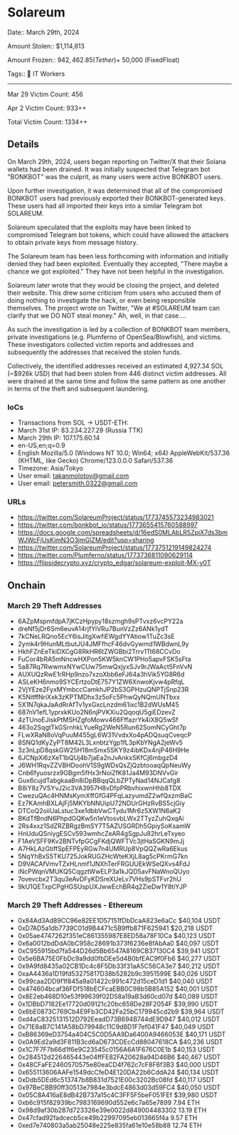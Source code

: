 # Solareum

Date:: March 29th, 2024

Amount Stolen:: $1,114,813

Amount Frozen::  $942,462.85 (Tether) + ~$50,000 (FixedFloat)

Tags:: 💼 IT Workers

---

Mar 29 Victim Count: 456

Apr 2 Victim Count: 933++

Total Victim Count: 1334++

## Details

On March 29th, 2024, users began reporting on Twitter/X that their Solana wallets had been drained. It was initially suspected that Telegram bot "BONKBOT" was the culprit, as many users were active BONKBOT users.

Upon further investigation, it was determined that all of the compromised BONKBOT users had previously exported their BONKBOT-generated keys. These users had all imported their keys into a similar Telegram bot SOLAREUM.

Solareum speculated that the exploits may have been linked to compromised Telegram bot tokens, which could have allowed the attackers to obtain private keys from message history.

The Solareum team has been less forthcoming with information and initially denied they had been exploited. Eventually they accepted, "There maybe a chance we got exploited." They have not been helpful in the investigation. 

Solareum later wrote that they would be closing the project, and deleted their website. This drew some criticism from users who accused them of doing nothing to investigate the hack, or even being responsible themselves. The project wrote on Twitter, "We at #SOLAREUM team can clarify that we DO NOT steal money." Ah, well, in that case....

As such the investigation is led by a collection of BONKBOT team members, private investigations (e.g. Plumferno of OpenSea/Blowfish), and victims. These investigators collected victim reports and addresses and subsequently the addresses that received the stolen funds.

Collectively, the identified addresses received an estimated 4,927.34 SOL (~$926k USD) that had been stolen from 446 distinct victim addresses. All were drained at the same time and follow the same pattern as one another in terms of the theft and subsequent laundering.

### IoCs

- Transactions from SOL -> USDT-ETH:
- March 31st IP: 83.234.227.29  (Russia TTK)
- March 29th IP: 107.175.60.14
- en-US,en;q=0.9
- English Mozilla/5.0 (Windows NT 10.0; Win64; x64) AppleWebKit/537.36 (KHTML, like Gecko) Chrome/123.0.0.0 Safari/537.36
- Timezone: Asia/Tokyo
- User email: takanmolotov@gmail.com
- User email: petersmith.0322@gmail.com


### URLs

- https://twitter.com/SolareumProject/status/1773745573234983021
- https://twitter.com/bonkbot_io/status/1773655415760588997
- https://docs.google.com/spreadsheets/d/16edS0MLAbLR5ZpiX7ds3bmWJWcFjUsKimN3O3jmGlZM/edit?usp=sharing
- https://twitter.com/SolareumProject/status/1773751219149824274
- https://twitter.com/Plumferno/status/1773736811090629114
- https://flipsidecrypto.xyz/crypto_edgar/solareum-exploit-MX-y0T


## Onchain

### March 29 Theft Addresses

- 6AZpMspmfdpA7jKCzHpypy18szmgh9sPTvxz6vcPY22a
- dreNf5jDr6Sm6euvA14rjfYiVRu7BunVzZz6ANk1ydT
- 7kCNeLRQno5EcY6isJitgXwfiEWgdYYAtiow1TuZc3sE
- 2ymk4r9HunMLtbutJU4JMFfhcF46dvGywmd1WBdwnL9y
- HkhFZnEeTkiDXCgG8RkHR6tZWGBbi2Trrv1Tt68CCvDo
- FuCor4bRA5mNncwHXPon5KW5knCW1PHo5apvFSK5sFta
- 5a87Rq7RwwmxNYwCUw75mwQxjyxSJv9rJWaAct5FnVvN
- AUXUQzRwE1rRHp9nzo7xzoXbb6eFJ64a3hVik5YG8R6d
- ASLeKH6nmo9SYCErtzoDtE757Y1ZW6XnwoKjvw4pRfqL
- 2VjYEze2FyxMYmbccCamkhJP2bS3GPHzuQNPTjSnp23R
- K5NitffNriXxk3zKPTMDhx3z5oFc5PhwQyNQmUNTbxx
- 5X1N7qkaJaAdRrAfTv1yxGxcLnzdm61ixc1B2dWUsM45
- 687nV1efL1yprxkKUo2N6njPVKXiu2QqoqU5giEDzevZ
- 4zTUnoEJiskPtMSHZgfoMowv466FffazrYk4iX8Q5wSf
- 463o2SqgtTkGSrnhkLYueRg2WeN5Run62SomNCyGht7p
- FLwXRaN8oVqPuuM455gL6W31VvdxXo4pADQsuqCveqcP
- 8SNQ1dKyZyPT8M42L3LxnbtzYgp1fL3pKbYNgA2jeWv5
- 3z3nLpD8qskGW25H18mSmx5SKY9z4ibKDx4njP46H9He
- 6JCNpXi6zXeT1bQUj4b7jaEa2nJvAnkxSKfCj6mbgzD4
- J6WH1RqvZZVBHDoohV1S9gWDsQsZjQzbtooaqQpNeuWy
- Cnb6fyuosrzx9GBgm5fHx3rNoiZfK81Ja4M93DNVvGir
- Gux6cujdTabgkaaBn8iDpBBqqQLbZPTyNad14NJCafg8
- B8iY8z7VSYvJ2ic3VA3957H8vDfpPRbvhixwnHhb8TDX
- CwezuQAc4HNMsKymXffGfG4PFqLazyumdZ2wfQxzmBaC
- Ez7KAmhBXLAjFj5MKYbNNUipU72NDUrGHzRvBS5cjGiy
- DTCoQ2oiiUaLstuc3xe1dbbVwCTydu1Mr6z5XW1N6aK2
- BKdTfBndN6PhpdGQKw5n1eVtosvbLWx2TTyzZuhQxqAi
- 2Rs4xxz1SdZRZBRgzBmSY7T5AZUSGRDh5GpiySoKsamW
- HnUduQSniygESCv593wmhcZeAR4gSgpJu82hrLeTxyeo
- F1AeVSFF9Kv2BNTvfpGCgFKdjQWFTVc3jtHaSGKN9mJj
- A7HkLAzGtiffSpEFPEyRGw7n4UMRUp8VpQQZwRa6Ekus
- 5NqYhBxS5TKU725JokRUGZHcWteKXjL8ag5cPKrmG7kn
- D9VACAfVmvTZxHLnmf1JNXhTerFRGUUEkWSeQXvs4FdJ
- iNcPWqnVMUKQ5CqgztWwELP3a1kJQD5avFNaWnoQUyo
- 7ovevcbx2T3qu3eAvDFyKDSreXUeLv7VHs9pSTFvr2hU
- 9kU1QETxpCPgHGSUspUXJwwEchBR4q2ZieDw1Y8tiYJP

### March 29 Theft Addresses - Ethereum

- 0x84Ad3Ad89CC96e82EE1D57151fDbDcaA823e6aCc  $40,104 USDT
- 0xD7AD5a1db7739C01d9B4471c5B9ffb871F625941  $20,218 USDT
- 0x05ae4747262f351eC861355987E8ED58a78F10Ca  $40,123 USDT
- 0x6a0012bdDdA0bC958c28691b373f6236e8fAbAa0  $40,097 USDT
- 0xC955915bd7fa544D26d5Bb6547A8169CB37130C4  $39,941 USDT
- 0x5e6BA75E0FbDc9a9dd0fbDEe5d4B0bfEAC9f0Fb6  $40,277 USDT
- 0x9A9fd8435a02CB1Dc4c8F5Db33f31aA5C56CA3e7  $40,212 USDT
- 0xaA4436a1D19fd53275817D38b5282b9c3951599E  $40,026 USDT
- 0x99caa2DD9f1f845a9a01422c991c472d15ceD1d1  $40,040 USDT
- 0x474604bcaf36FDf518bECFcaEBB0C98b5B85A152  $40,001 USDT
- 0x8E2eb468D10e53f99639f02D58a19aB3d60cd07d  $40,089 USDT
- 0x1DBbD7182Ee17720d09121c20bc658De28F2054F  $39,990 USDT
- 0x6bE0873C769Cb4E9Fb3CD42Fa25bC179945cd2b9  $39,964 USDT
- 0xd4aC8325131512D792EeadD73B694B744dE9D947  $40,012 USDT
- 0x71E8aB7C141A58bD79948c11C9d8D1F7ef041F47  $40,049 USDT
- 0xB86369eD3754a404C5C0D5AA9Da6400A9466053E  $40,171 USDT
- 0x0A9Ed2a9d3F811B3cd6aD673CDEcCd88047618CA  $40,236 USDT
- 0x1C7F7F7b66d1f6e9C23545c0156A6A1F676C0E1b  $40,153 USDT
- 0x284512d226465443e04ffFE82FA20628a94D46B6  $40,467 USDT
- 0x48CFaFE2460570575e80eaCD4f762c7cF8F6f3B3  $40,000 USDT
- 0x655113606AAFe1549dcCfeD4E120DA22b6CddA24  $40,134 USDT
- 0xDdb5DEd6c513747b8B831d7521E00c3202Bc08fd  $40,117 USDT
- 0x97BeCBB90ff30513e7984e3bdcE4863d03d59FC4  $40,050 USDT
- 0x05C8A416aE8dB42B737a15c4C3FF5F5beF051FEf  $39,980 USDT
- 0xb6c915f82939bc7983169690d552e6c7a65e7899  7.94 ETH
- 0x98d9af30b287d723326e39e0022d849004483302  13.19 ETH
- 0x47cfad92fadcecb5ce49b22997095eb013665f4a  9.57 ETH
- 0xed7e740803a5ab25048e225e835fa61e10e58b88  12.74 ETH